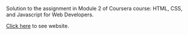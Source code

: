 Solution to the assignment in Module 2 of Coursera course: HTML, CSS, and Javascript for Web Developers.

[Click here](https://tskishore.github.io/module2/) to see website.

